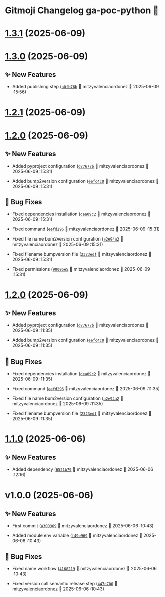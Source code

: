 # Gitmoji Changelog ga-poc-python 🎈

# [1.3.1](https://github.com/MitVo/ga-poc-python/compare/1.3.0...1.3.1) (2025-06-09)

# [1.3.0](https://github.com/MitVo/ga-poc-python/compare/1.2.1...1.3.0) (2025-06-09)

## ✨ New Features
-  Added publishing step ([`a0fb76b`](https://github.com/MitVo/ga-poc-python/commits/a0fb76b) 👷 mitzyvalenciaordonez &#x1F4C5; 2025-06-09 :15:56)

# [1.2.1](https://github.com/MitVo/ga-poc-python/compare/1.2.0...1.2.1) (2025-06-09)

# [1.2.0](https://github.com/MitVo/ga-poc-python/compare/1.1.0...1.2.0) (2025-06-09)

## ✨ New Features
-  Added pyproject configuration ([`d77677b`](https://github.com/MitVo/ga-poc-python/commits/d77677b) 👷 mitzyvalenciaordonez &#x1F4C5; 2025-06-09 :15:31)

-  Added bump2version configuration ([`eefc4c0`](https://github.com/MitVo/ga-poc-python/commits/eefc4c0) 👷 mitzyvalenciaordonez &#x1F4C5; 2025-06-09 :15:31)

## 🐛 Bug Fixes
- Fixed dependencies installation ([`dea09c2`](https://github.com/MitVo/ga-poc-python/commits/dea09c2) 👷 mitzyvalenciaordonez &#x1F4C5; 2025-06-09 :15:31)

-  Fixed command ([`eefd296`](https://github.com/MitVo/ga-poc-python/commits/eefd296) 👷 mitzyvalenciaordonez &#x1F4C5; 2025-06-09 :15:31)

-  Fixed file name bum2version configuration ([`a2e94a2`](https://github.com/MitVo/ga-poc-python/commits/a2e94a2) 👷 mitzyvalenciaordonez &#x1F4C5; 2025-06-09 :15:31)

-  Fixed filename bumpversion file ([`2323edf`](https://github.com/MitVo/ga-poc-python/commits/2323edf) 👷 mitzyvalenciaordonez &#x1F4C5; 2025-06-09 :15:31)

-  Fixed permissions ([`90095e5`](https://github.com/MitVo/ga-poc-python/commits/90095e5) 👷 mitzyvalenciaordonez &#x1F4C5; 2025-06-09 :15:31)

# [1.2.0](https://github.com/MitVo/ga-poc-python/compare/1.1.0...1.2.0) (2025-06-09)

## ✨ New Features
-  Added pyproject configuration ([`d77677b`](https://github.com/MitVo/ga-poc-python/commits/d77677b) 👷 mitzyvalenciaordonez &#x1F4C5; 2025-06-09 :11:35)

-  Added bump2version configuration ([`eefc4c0`](https://github.com/MitVo/ga-poc-python/commits/eefc4c0) 👷 mitzyvalenciaordonez &#x1F4C5; 2025-06-09 :11:35)

## 🐛 Bug Fixes
- Fixed dependencies installation ([`dea09c2`](https://github.com/MitVo/ga-poc-python/commits/dea09c2) 👷 mitzyvalenciaordonez &#x1F4C5; 2025-06-09 :11:35)

-  Fixed command ([`eefd296`](https://github.com/MitVo/ga-poc-python/commits/eefd296) 👷 mitzyvalenciaordonez &#x1F4C5; 2025-06-09 :11:35)

-  Fixed file name bum2version configuration ([`a2e94a2`](https://github.com/MitVo/ga-poc-python/commits/a2e94a2) 👷 mitzyvalenciaordonez &#x1F4C5; 2025-06-09 :11:35)

-  Fixed filename bumpversion file ([`2323edf`](https://github.com/MitVo/ga-poc-python/commits/2323edf) 👷 mitzyvalenciaordonez &#x1F4C5; 2025-06-09 :11:35)

# [1.1.0](https://github.com/MitVo/ga-poc-python/compare/1.0.0...1.1.0) (2025-06-06)

## ✨ New Features
-  Added dependency ([`6521b79`](https://github.com/MitVo/ga-poc-python/commits/6521b79) 👷 mitzyvalenciaordonez &#x1F4C5; 2025-06-06 :12:16)

# v1.0.0 (2025-06-06)

## ✨ New Features
-  First commit ([`a300369`](https://github.com/MitVo/ga-poc-python/commits/a300369) 👷 mitzyvalenciaordonez &#x1F4C5; 2025-06-06 :10:43)

-  Added module env variable ([`f49e969`](https://github.com/MitVo/ga-poc-python/commits/f49e969) 👷 mitzyvalenciaordonez &#x1F4C5; 2025-06-06 :10:43)

## 🐛 Bug Fixes
- Fixed name workflow ([`4168219`](https://github.com/MitVo/ga-poc-python/commits/4168219) 👷 mitzyvalenciaordonez &#x1F4C5; 2025-06-06 :10:43)

-  Fixed version call semantic release step ([`447c700`](https://github.com/MitVo/ga-poc-python/commits/447c700) 👷 mitzyvalenciaordonez &#x1F4C5; 2025-06-06 :10:43)
